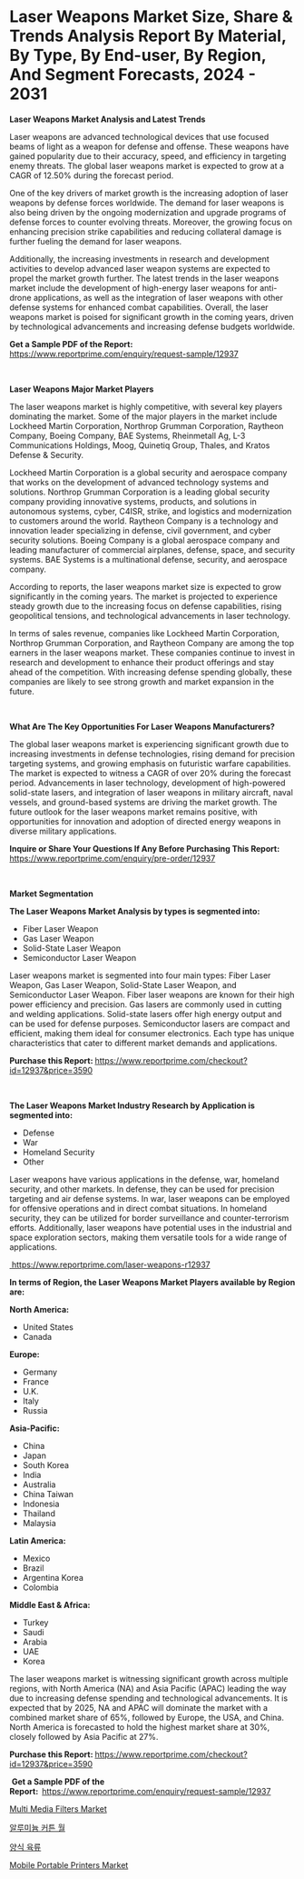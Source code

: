 <p><h1>Laser Weapons Market Size, Share & Trends Analysis Report By Material, By Type, By End-user, By Region, And Segment Forecasts, 2024 - 2031</h1></p><p><strong>Laser Weapons Market Analysis and Latest Trends</strong></p>
<p><p>Laser weapons are advanced technological devices that use focused beams of light as a weapon for defense and offense. These weapons have gained popularity due to their accuracy, speed, and efficiency in targeting enemy threats. The global laser weapons market is expected to grow at a CAGR of 12.50% during the forecast period.</p><p>One of the key drivers of market growth is the increasing adoption of laser weapons by defense forces worldwide. The demand for laser weapons is also being driven by the ongoing modernization and upgrade programs of defense forces to counter evolving threats. Moreover, the growing focus on enhancing precision strike capabilities and reducing collateral damage is further fueling the demand for laser weapons.</p><p>Additionally, the increasing investments in research and development activities to develop advanced laser weapon systems are expected to propel the market growth further. The latest trends in the laser weapons market include the development of high-energy laser weapons for anti-drone applications, as well as the integration of laser weapons with other defense systems for enhanced combat capabilities. Overall, the laser weapons market is poised for significant growth in the coming years, driven by technological advancements and increasing defense budgets worldwide.</p></p>
<p><strong>Get a Sample PDF of the Report:&nbsp;</strong> <a href="https://www.reportprime.com/enquiry/request-sample/12937">https://www.reportprime.com/enquiry/request-sample/12937</a></p>
<p>&nbsp;</p>
<p><strong>Laser Weapons Major Market Players</strong></p>
<p><p>The laser weapons market is highly competitive, with several key players dominating the market. Some of the major players in the market include Lockheed Martin Corporation, Northrop Grumman Corporation, Raytheon Company, Boeing Company, BAE Systems, Rheinmetall Ag, L-3 Communications Holdings, Moog, Quinetiq Group, Thales, and Kratos Defense & Security.</p><p>Lockheed Martin Corporation is a global security and aerospace company that works on the development of advanced technology systems and solutions. Northrop Grumman Corporation is a leading global security company providing innovative systems, products, and solutions in autonomous systems, cyber, C4ISR, strike, and logistics and modernization to customers around the world. Raytheon Company is a technology and innovation leader specializing in defense, civil government, and cyber security solutions. Boeing Company is a global aerospace company and leading manufacturer of commercial airplanes, defense, space, and security systems. BAE Systems is a multinational defense, security, and aerospace company.</p><p>According to reports, the laser weapons market size is expected to grow significantly in the coming years. The market is projected to experience steady growth due to the increasing focus on defense capabilities, rising geopolitical tensions, and technological advancements in laser technology.</p><p>In terms of sales revenue, companies like Lockheed Martin Corporation, Northrop Grumman Corporation, and Raytheon Company are among the top earners in the laser weapons market. These companies continue to invest in research and development to enhance their product offerings and stay ahead of the competition. With increasing defense spending globally, these companies are likely to see strong growth and market expansion in the future.</p></p>
<p>&nbsp;</p>
<p><strong>What Are The Key Opportunities For Laser Weapons Manufacturers?</strong></p>
<p><p>The global laser weapons market is experiencing significant growth due to increasing investments in defense technologies, rising demand for precision targeting systems, and growing emphasis on futuristic warfare capabilities. The market is expected to witness a CAGR of over 20% during the forecast period. Advancements in laser technology, development of high-powered solid-state lasers, and integration of laser weapons in military aircraft, naval vessels, and ground-based systems are driving the market growth. The future outlook for the laser weapons market remains positive, with opportunities for innovation and adoption of directed energy weapons in diverse military applications.</p></p>
<p><strong>Inquire or Share Your Questions If Any Before Purchasing This Report:</strong> <a href="https://www.reportprime.com/enquiry/pre-order/12937">https://www.reportprime.com/enquiry/pre-order/12937</a></p>
<p>&nbsp;</p>
<p><strong>Market Segmentation</strong></p>
<p><strong>The Laser Weapons Market Analysis by types is segmented into:</strong></p>
<p><ul><li>Fiber Laser Weapon</li><li>Gas Laser Weapon</li><li>Solid-State Laser Weapon</li><li>Semiconductor Laser Weapon</li></ul></p>
<p><p>Laser weapons market is segmented into four main types: Fiber Laser Weapon, Gas Laser Weapon, Solid-State Laser Weapon, and Semiconductor Laser Weapon. Fiber laser weapons are known for their high power efficiency and precision. Gas lasers are commonly used in cutting and welding applications. Solid-state lasers offer high energy output and can be used for defense purposes. Semiconductor lasers are compact and efficient, making them ideal for consumer electronics. Each type has unique characteristics that cater to different market demands and applications.</p></p>
<p><strong>Purchase this Report:&nbsp;</strong><a href="https://www.reportprime.com/checkout?id=12937&price=3590">https://www.reportprime.com/checkout?id=12937&price=3590</a></p>
<p>&nbsp;</p>
<p><strong>The Laser Weapons Market Industry Research by Application is segmented into:</strong></p>
<p><ul><li>Defense</li><li>War</li><li>Homeland Security</li><li>Other</li></ul></p>
<p><p>Laser weapons have various applications in the defense, war, homeland security, and other markets. In defense, they can be used for precision targeting and air defense systems. In war, laser weapons can be employed for offensive operations and in direct combat situations. In homeland security, they can be utilized for border surveillance and counter-terrorism efforts. Additionally, laser weapons have potential uses in the industrial and space exploration sectors, making them versatile tools for a wide range of applications.</p></p>
<p><a href="https://www.reportprime.com/laser-weapons-r12937">&nbsp;https://www.reportprime.com/laser-weapons-r12937</a></p>
<p><strong>In terms of Region, the Laser Weapons Market Players available by Region are:</strong></p>
<p>
    <p> <strong> North America: </strong>
        <ul>
            <li>United States</li>
            <li>Canada</li>
        </ul>
        </p> 
    <p> <strong> Europe: </strong>
        <ul>
            <li>Germany</li>
            <li>France</li>
            <li>U.K.</li>
            <li>Italy</li>
            <li>Russia</li>
        </ul>
        </p> 
    <p> <strong> Asia-Pacific: </strong>
        <ul>
            <li>China</li>
            <li>Japan</li>
            <li>South Korea</li>
            <li>India</li>
            <li>Australia</li>
            <li>China Taiwan</li>
            <li>Indonesia</li>
            <li>Thailand</li>
            <li>Malaysia</li>
        </ul>
        </p> 
    <p> <strong> Latin America: </strong>
        <ul>
            <li>Mexico</li>
            <li>Brazil</li>
            <li>Argentina Korea</li>
            <li>Colombia</li>
        </ul>
        </p> 
    <p> <strong> Middle East & Africa: </strong>
        <ul>
            <li>Turkey</li>
            <li>Saudi</li>
            <li>Arabia</li>
            <li>UAE</li>
            <li>Korea</li>
        </ul>
    </p>
    </p>
<p><p>The laser weapons market is witnessing significant growth across multiple regions, with North America (NA) and Asia Pacific (APAC) leading the way due to increasing defense spending and technological advancements. It is expected that by 2025, NA and APAC will dominate the market with a combined market share of 65%, followed by Europe, the USA, and China. North America is forecasted to hold the highest market share at 30%, closely followed by Asia Pacific at 27%.</p></p>
<p><strong>Purchase this Report: </strong><a href="https://www.reportprime.com/checkout?id=12937&price=3590">https://www.reportprime.com/checkout?id=12937&price=3590</a></p>
<p>&nbsp;<strong>Get a Sample PDF of the Report:&nbsp;&nbsp;</strong><a href="https://www.reportprime.com/enquiry/request-sample/12937">https://www.reportprime.com/enquiry/request-sample/12937</a></p>
<p><strong></strong></p>
<p><p><a href="https://github.com/kimjmgeh81/Market-Research-Report-List-1/blob/main/multi-media-filters-market.md">Multi Media Filters Market</a></p><p><a href="https://github.com/AidenReinger/Market-Research-Report-List-1/blob/main/281325263990.md">알루미늄 커튼 월</a></p><p><a href="https://github.com/gambitz1998/Market-Research-Report-List-1/blob/main/831926164004.md">양식 육류</a></p><p><a href="https://github.com/kmtkihkn89/Market-Research-Report-List-1/blob/main/mobile-portable-printers-market.md">Mobile Portable Printers Market</a></p></p>